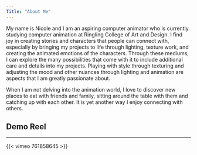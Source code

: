 ```yaml
---
Title: "About Me"
---
```


My name is Nicole and I am an aspiring computer animator who is currently studying computer animation at Ringling College of Art and Design. I find joy in creating stories and characters that people can connect with, especially by bringing my projects to life through lighting, texture work, and creating the animated emotions of the characters. Through these mediums, I can explore the many possibilities that come with it to include additional care and details into my projects. Playing with style through texturing and adjusting the mood and other nuances through lighting and animation are aspects that I am greatly passionate about.

When I am not delving into the animation world, I love to discover new places to eat with friends and family, sitting around the table with them and catching up with each other. It is yet another way I enjoy connecting with others.

## Demo Reel
***
{{< vimeo 761858645 >}}
